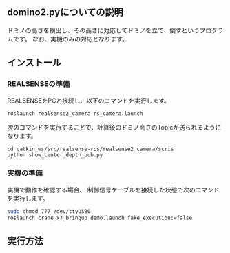 ## domino2.pyについての説明 

ドミノの高さを検出し、その高さに対応してドミノを立て、倒すというプログラムです。
なお、実機のみの対応となります。

## インストール


### REALSENSEの準備

REALSENSEをPCと接続し、以下のコマンドを実行します。

```
roslaunch realsense2_camera rs_camera.launch 
```

次のコマンドを実行することで、計算後のドミノ高さのTopicが送られるようになります。

```
cd catkin_ws/src/realsense-ros/realsense2_camera/scris
python show_center_depth_pub.py
```

### 実機の準備

実機で動作を確認する場合、
制御信号ケーブルを接続した状態で次のコマンドを実行します。

```sh
sudo chmod 777 /dev/ttyUSB0 
roslaunch crane_x7_bringup demo.launch fake_execution:=false
```

## 実行方法
